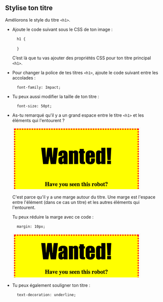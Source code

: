 ## Stylise ton titre

Améliorons le style du titre `<h1>`.

+ Ajoute le code suivant sous le CSS de ton image :
    
        h1 {
        
        }
        
    
    C’est là que tu vas ajouter des propriétés CSS pour ton titre principal `<h1>`.

+ Pour changer la police de tes titres `<h1>`, ajoute le code suivant entre les accolades :
    
        font-family: Impact;
        

+ Tu peux aussi modifier la taille de ton titre :
    
        font-size: 50pt;
        

+ As-tu remarqué qu'il y a un grand espace entre le titre `<h1>` et les éléments qui l'entourent ?
    
    ![capture d'écran](images/wanted-h1-margin.png)
    
    C'est parce qu'il y a une marge autour du titre. Une marge est l'espace entre l'élément (dans ce cas un titre) et les autres éléments qui l'entourent.
    
    Tu peux réduire la marge avec ce code :
    
        margin: 10px;
        
    
    ![capture d'écran](images/wanted-h1-margin-small.png)

+ Tu peux également souligner ton titre :
    
        text-decoration: underline;